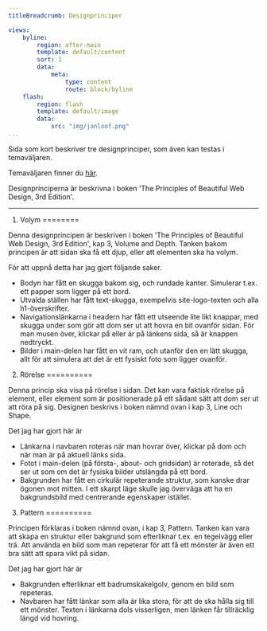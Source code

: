```yaml
---
titleBreadcrumb: Designprinciper

views:
    byline:
        region: after-main
        template: default/content
        sort: 1
        data:
            meta:
                type: content
                route: block/byline
    flash:
        region: flash
        template: default/image
        data:
            src: "img/janloof.png"
...
```


Sida som kort beskriver tre designprinciper, som även kan testas i temaväljaren.

Temaväljaren finner du [här](theme-selector).

Designprinciperna är beskrivna i boken 'The Principles of Beautiful Web Design, 3rd Edition'.

<hr>

1. Volym
========

Denna designprincipen är beskriven i boken 'The Principles of Beautiful Web Design, 3rd Edition', kap 3, Volume and Depth. Tanken bakom principen är att sidan ska få ett djup, eller att elementen ska ha volym.

För att uppnå detta har jag gjort följande saker.

+ Bodyn har fått en skugga bakom sig, och rundade kanter. Simulerar t.ex. ett papper som ligger på ett bord.
+ Utvalda ställen har fått text-skugga, exempelvis site-logo-texten och alla h1-överskrifter.
+ Navigationslänkarna i headern har fått ett utseende lite likt knappar, med skugga under som gör att dom ser ut att hovra en bit ovanför sidan. För man musen över, klickar på eller är på länkens sida, så är knappen nedtryckt.
+ Bilder i main-delen har fått en vit ram, och utanför den en lätt skugga, allt för att simulera att det är ett fysiskt foto som ligger ovanför.

2. Rörelse
==========

Denna princip ska visa på rörelse i sidan. Det kan vara faktisk rörelse på element, eller element som är positionerade på ett sådant sätt att dom ser ut att röra på sig. Designen beskrivs i boken nämnd ovan i kap 3, Line och Shape.

Det jag har gjort här är

+ Länkarna i navbaren roteras när man hovrar över, klickar på dom och när man är på aktuell länks sida.
+ Fotot i main-delen (på första-, about- och gridsidan) är roterade, så det ser ut som om det är fysiska bilder utslängda på ett bord.
+ Bakgrunden har fått en cirkulär repeterande struktur, som kanske drar ögonen mot mitten. I ett skarpt läge skulle jag överväga att ha en bakgrundsbild med centrerande egenskaper istället.


3. Pattern
==========

Principen förklaras i boken nämnd ovan, i kap 3, Pattern. Tanken kan vara att skapa en struktur eller bakgrund som efterliknar t.ex. en tegelvägg eller trä. Att använda en bild som man repeterar för att få ett mönster är även ett bra sätt att spara vikt på sidan.

Det jag har gjort här är

+ Bakgrunden efterliknar ett badrumskakelgolv, genom en bild som repeteras.
+ Navbaren har fått länkar som alla är lika stora, för att de ska hålla sig till ett mönster. Texten i länkarna dols visserligen, men länken får tillräcklig längd vid hovring.
